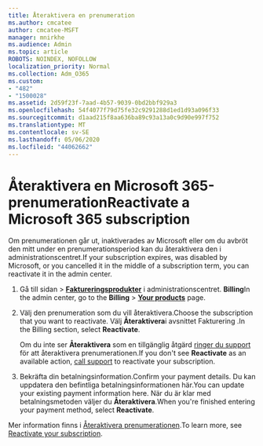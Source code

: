 ```yaml
---
title: Återaktivera en prenumeration
ms.author: cmcatee
author: cmcatee-MSFT
manager: mnirkhe
ms.audience: Admin
ms.topic: article
ROBOTS: NOINDEX, NOFOLLOW
localization_priority: Normal
ms.collection: Adm_O365
ms.custom:
- "482"
- "1500028"
ms.assetid: 2d59f23f-7aad-4b57-9039-0bd2bbf929a3
ms.openlocfilehash: 54f4077f79d75fe32c9291288d1ed1d93a096f33
ms.sourcegitcommit: d1aad215f8aa636ba89c93a13a0c9d90e997f752
ms.translationtype: MT
ms.contentlocale: sv-SE
ms.lasthandoff: 05/06/2020
ms.locfileid: "44062662"
---
```

# <a name="reactivate-a-microsoft-365-subscription"></a><span data-ttu-id="84f7b-102">Återaktivera en Microsoft 365-prenumeration</span><span class="sxs-lookup"><span data-stu-id="84f7b-102">Reactivate a Microsoft 365 subscription</span></span>

<span data-ttu-id="84f7b-103">Om prenumerationen går ut, inaktiverades av Microsoft eller om du avbröt den mitt under en prenumerationsperiod kan du återaktivera den i administrationscentret.</span><span class="sxs-lookup"><span data-stu-id="84f7b-103">If your subscription expires, was disabled by Microsoft, or you cancelled it in the middle of a subscription term, you can reactivate it in the admin center.</span></span>
  
1. <span data-ttu-id="84f7b-104">Gå till sidan \> **[Faktureringsprodukter](https://go.microsoft.com/fwlink/p/?linkid=842054)** i administrationscentret. **Billing**</span><span class="sxs-lookup"><span data-stu-id="84f7b-104">In the admin center, go to the **Billing** \> **[Your products](https://go.microsoft.com/fwlink/p/?linkid=842054)** page.</span></span>

2. <span data-ttu-id="84f7b-105">Välj den prenumeration som du vill återaktivera.</span><span class="sxs-lookup"><span data-stu-id="84f7b-105">Choose the subscription that you want to reactivate.</span></span> <span data-ttu-id="84f7b-106">Välj **Återaktivera**i avsnittet Fakturering .</span><span class="sxs-lookup"><span data-stu-id="84f7b-106">In the Billing section, select **Reactivate**.</span></span>

    <span data-ttu-id="84f7b-107">Om du inte ser **Återaktivera** som en tillgänglig åtgärd [ringer du support](https://docs.microsoft.com/microsoft-365/admin/contact-support-for-business-products) för att återaktivera prenumerationen.</span><span class="sxs-lookup"><span data-stu-id="84f7b-107">If you don't see **Reactivate** as an available action, [call support](https://docs.microsoft.com/microsoft-365/admin/contact-support-for-business-products) to reactivate your subscription.</span></span>

3. <span data-ttu-id="84f7b-108">Bekräfta din betalningsinformation.</span><span class="sxs-lookup"><span data-stu-id="84f7b-108">Confirm your payment details.</span></span> <span data-ttu-id="84f7b-109">Du kan uppdatera den befintliga betalningsinformationen här.</span><span class="sxs-lookup"><span data-stu-id="84f7b-109">You can update your existing payment information here.</span></span> <span data-ttu-id="84f7b-110">När du är klar med betalningsmetoden väljer du **Återaktivera**.</span><span class="sxs-lookup"><span data-stu-id="84f7b-110">When you're finished entering your payment method, select **Reactivate**.</span></span>

<span data-ttu-id="84f7b-111">Mer information finns i [Återaktivera prenumerationen](https://docs.microsoft.com/microsoft-365/commerce/subscriptions/reactivate-your-subscription).</span><span class="sxs-lookup"><span data-stu-id="84f7b-111">To learn more, see [Reactivate your subscription](https://docs.microsoft.com/microsoft-365/commerce/subscriptions/reactivate-your-subscription).</span></span>
